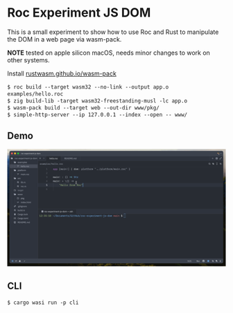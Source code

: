 # Roc Experiment JS DOM

This is a small experiment to show how to use Roc and Rust to manipulate the DOM in a web page via wasm-pack.

**NOTE** tested on apple silicon macOS, needs minor changes to work on other systems.

Install [rustwasm.github.io/wasm-pack](https://rustwasm.github.io/wasm-pack/installer/)

```
$ roc build --target wasm32 --no-link --output app.o examples/hello.roc
$ zig build-lib -target wasm32-freestanding-musl -lc app.o
$ wasm-pack build --target web --out-dir www/pkg/
$ simple-http-server --ip 127.0.0.1 --index --open -- www/
```

## Demo

![demo](/demo.gif)

## CLI

```
$ cargo wasi run -p cli
```
